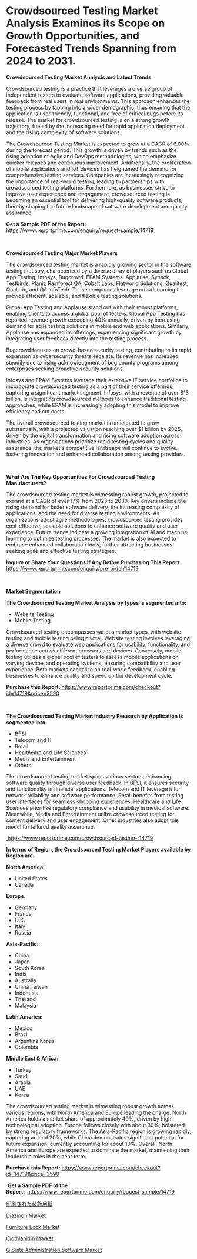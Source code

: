 <p><h1>Crowdsourced Testing Market Analysis Examines its Scope on Growth Opportunities, and Forecasted Trends Spanning from 2024 to 2031.</h1></p><p><strong>Crowdsourced Testing Market Analysis and Latest Trends</strong></p>
<p><p>Crowdsourced testing is a practice that leverages a diverse group of independent testers to evaluate software applications, providing valuable feedback from real users in real environments. This approach enhances the testing process by tapping into a wider demographic, thus ensuring that the application is user-friendly, functional, and free of critical bugs before its release. The market for crowdsourced testing is on a strong growth trajectory, fueled by the increasing need for rapid application deployment and the rising complexity of software solutions.</p><p>The Crowdsourced Testing Market is expected to grow at a CAGR of 6.00% during the forecast period. This growth is driven by trends such as the rising adoption of Agile and DevOps methodologies, which emphasize quicker releases and continuous improvement. Additionally, the proliferation of mobile applications and IoT devices has heightened the demand for comprehensive testing services. Companies are increasingly recognizing the importance of real-world testing, leading to partnerships with crowdsourced testing platforms. Furthermore, as businesses strive to improve user experience and engagement, crowdsourced testing is becoming an essential tool for delivering high-quality software products, thereby shaping the future landscape of software development and quality assurance.</p></p>
<p><strong>Get a Sample PDF of the Report:&nbsp;</strong> <a href="https://www.reportprime.com/enquiry/request-sample/14719">https://www.reportprime.com/enquiry/request-sample/14719</a></p>
<p>&nbsp;</p>
<p><strong>Crowdsourced Testing Major Market Players</strong></p>
<p><p>The crowdsourced testing market is a rapidly growing sector in the software testing industry, characterized by a diverse array of players such as Global App Testing, Infosys, Bugcrowd, EPAM Systems, Applause, Synack, Testbirds, Planit, Rainforest QA, Cobalt Labs, Flatworld Solutions, Qualitest, Qualitrix, and QA InfoTech. These companies leverage crowdsourcing to provide efficient, scalable, and flexible testing solutions.</p><p>Global App Testing and Applause stand out with their robust platforms, enabling clients to access a global pool of testers. Global App Testing has reported revenue growth exceeding 40% annually, driven by increasing demand for agile testing solutions in mobile and web applications. Similarly, Applause has expanded its offerings, experiencing significant growth by integrating user feedback directly into the testing process.</p><p>Bugcrowd focuses on crowd-based security testing, contributing to its rapid expansion as cybersecurity threats escalate. Its revenue has increased steadily due to rising acknowledgment of bug bounty programs among enterprises seeking proactive security solutions.</p><p>Infosys and EPAM Systems leverage their extensive IT service portfolios to incorporate crowdsourced testing as a part of their service offerings, capturing a significant market segment. Infosys, with a revenue of over $13 billion, is integrating crowdsourced methods to enhance traditional testing approaches, while EPAM is increasingly adopting this model to improve efficiency and cut costs.</p><p>The overall crowdsourced testing market is anticipated to grow substantially, with a projected valuation reaching over $1 billion by 2025, driven by the digital transformation and rising software adoption across industries. As organizations prioritize rapid testing cycles and quality assurance, the market's competitive landscape will continue to evolve, fostering innovation and enhanced collaboration among testing providers.</p></p>
<p>&nbsp;</p>
<p><strong>What Are The Key Opportunities For Crowdsourced Testing Manufacturers?</strong></p>
<p><p>The crowdsourced testing market is witnessing robust growth, projected to expand at a CAGR of over 17% from 2023 to 2030. Key drivers include the rising demand for faster software delivery, the increasing complexity of applications, and the need for diverse testing environments. As organizations adopt agile methodologies, crowdsourced testing provides cost-effective, scalable solutions to enhance software quality and user experience. Future trends indicate a growing integration of AI and machine learning to optimize testing processes. The market is also expected to embrace enhanced collaboration tools, further attracting businesses seeking agile and effective testing strategies.</p></p>
<p><strong>Inquire or Share Your Questions If Any Before Purchasing This Report:</strong> <a href="https://www.reportprime.com/enquiry/pre-order/14719">https://www.reportprime.com/enquiry/pre-order/14719</a></p>
<p>&nbsp;</p>
<p><strong>Market Segmentation</strong></p>
<p><strong>The Crowdsourced Testing Market Analysis by types is segmented into:</strong></p>
<p><ul><li>Website Testing</li><li>Mobile Testing</li></ul></p>
<p><p>Crowdsourced testing encompasses various market types, with website testing and mobile testing being pivotal. Website testing involves leveraging a diverse crowd to evaluate web applications for usability, functionality, and performance across different browsers and devices. Conversely, mobile testing utilizes a global pool of testers to assess mobile applications on varying devices and operating systems, ensuring compatibility and user experience. Both markets capitalize on real-world feedback, enabling businesses to enhance quality and speed up the development cycle.</p></p>
<p><strong>Purchase this Report:&nbsp;</strong><a href="https://www.reportprime.com/checkout?id=14719&price=3590">https://www.reportprime.com/checkout?id=14719&price=3590</a></p>
<p>&nbsp;</p>
<p><strong>The Crowdsourced Testing Market Industry Research by Application is segmented into:</strong></p>
<p><ul><li>BFSI</li><li>Telecom and IT</li><li>Retail</li><li>Healthcare and Life Sciences</li><li>Media and Entertainment</li><li>Others</li></ul></p>
<p><p>The crowdsourced testing market spans various sectors, enhancing software quality through diverse user feedback. In BFSI, it ensures security and functionality in financial applications. Telecom and IT leverage it for network reliability and software performance. Retail benefits from testing user interfaces for seamless shopping experiences. Healthcare and Life Sciences prioritize regulatory compliance and usability in medical software. Meanwhile, Media and Entertainment utilize crowdsourced testing for content delivery and user engagement. Other industries also adopt this model for tailored quality assurance.</p></p>
<p><a href="https://www.reportprime.com/crowdsourced-testing-r14719">&nbsp;https://www.reportprime.com/crowdsourced-testing-r14719</a></p>
<p><strong>In terms of Region, the Crowdsourced Testing Market Players available by Region are:</strong></p>
<p>
    <p> <strong> North America: </strong>
        <ul>
            <li>United States</li>
            <li>Canada</li>
        </ul>
        </p> 
    <p> <strong> Europe: </strong>
        <ul>
            <li>Germany</li>
            <li>France</li>
            <li>U.K.</li>
            <li>Italy</li>
            <li>Russia</li>
        </ul>
        </p> 
    <p> <strong> Asia-Pacific: </strong>
        <ul>
            <li>China</li>
            <li>Japan</li>
            <li>South Korea</li>
            <li>India</li>
            <li>Australia</li>
            <li>China Taiwan</li>
            <li>Indonesia</li>
            <li>Thailand</li>
            <li>Malaysia</li>
        </ul>
        </p> 
    <p> <strong> Latin America: </strong>
        <ul>
            <li>Mexico</li>
            <li>Brazil</li>
            <li>Argentina Korea</li>
            <li>Colombia</li>
        </ul>
        </p> 
    <p> <strong> Middle East & Africa: </strong>
        <ul>
            <li>Turkey</li>
            <li>Saudi</li>
            <li>Arabia</li>
            <li>UAE</li>
            <li>Korea</li>
        </ul>
    </p>
    </p>
<p><p>The crowdsourced testing market is witnessing robust growth across various regions, with North America and Europe leading the charge. North America holds a market share of approximately 40%, driven by high technological adoption. Europe follows closely with about 30%, bolstered by strong regulatory frameworks. The Asia-Pacific region is growing rapidly, capturing around 20%, while China demonstrates significant potential for future expansion, currently accounting for about 10%. Overall, North America and Europe are expected to dominate the market, maintaining their leadership roles in the near term.</p></p>
<p><strong>Purchase this Report: </strong><a href="https://www.reportprime.com/checkout?id=14719&price=3590">https://www.reportprime.com/checkout?id=14719&price=3590</a></p>
<p>&nbsp;<strong>Get a Sample PDF of the Report:&nbsp;&nbsp;</strong><a href="https://www.reportprime.com/enquiry/request-sample/14719">https://www.reportprime.com/enquiry/request-sample/14719</a></p>
<p><strong></strong></p>
<p><p><a href="https://medium.com/@johnson154chris/printed-decor-papers-market-%E3%81%AF-%E3%82%B3%E3%82%B9%E3%83%88%E7%AE%A1%E7%90%86%E3%81%A8%E5%8A%B9%E7%8E%87%E5%90%91%E4%B8%8A%E3%82%92%E5%84%AA%E5%85%88%E3%81%97%E3%81%BE%E3%81%99-%E3%81%95%E3%82%89%E3%81%AB-%E5%A0%B1%E5%91%8A%E6%9B%B8%E3%81%AF%E5%B8%82%E5%A0%B4%E3%81%AE%E9%9C%80%E8%A6%81%E9%9D%A2%E3%81%A8%E4%BE%9B%E7%B5%A6%E9%9D%A2%E3%81%AE%E4%B8%A1%E6%96%B9%E3%82%92%E3%82%AB%E3%83%90%E3%83%BC%E3%81%97%E3%81%A6%E3%81%84%E3%81%BE%E3%81%99-printed-decor-35484830439e">印刷された装飾用紙</a></p><p><a href="https://issuu.com/reportprime-2/docs/diazinon-market-size-2030.pptx_e4b07adc21c571">Diazinon Market</a></p><p><a href="https://medium.com/@deborahwillis76/what-is-furniture-lock-market-308e4f9ea794">Furniture Lock Market</a></p><p><a href="https://issuu.com/reportprime-2/docs/clothianidin-market-size-2030.pptx_3cd4789ad73035">Clothianidin Market</a></p><p><a href="https://www.linkedin.com/pulse/g-suite-administration-software-market-size-growing-cagr-78-yohic?trackingId=POnGWso8Q7CVStgQvnE4Cg%3D%3D">G Suite Administration Software Market</a></p></p>